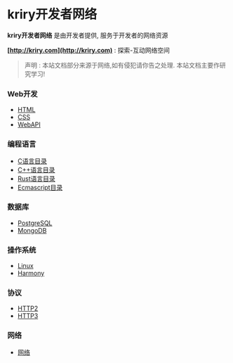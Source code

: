 # kriry开发者网络

**kriry开发者网络** 是由开发者提供, 服务于开发者的网络资源

**[http://kriry.com](http://kriry.com)** :  探索-互动网络空间

> 声明 : 本站文档部分来源于网络,如有侵犯请你告之处理. 本站文档主要作研究学习!

### Web开发 

- [HTML](/web/html/)
- [CSS](/web/css)
- [WebAPI](/web/api)

### 编程语言

- [C语言目录](/langs/clang/)
- [C++语言目录](/langs/cpp/)
- [Rust语言目录](/langs/rust/)
- [Ecmascript目录](/langs/ecmascript/)

### 数据库

- [PostgreSQL](/dba/postgresql/)
- [MongoDB](/dba/mongodb/)

### 操作系统

- [Linux](/os/linux/)
- [Harmony](/os/harmony/)

### 协议

- [HTTP2](protocol/http2/)
- [HTTP3](protocol/http3/)

### 网络

- [网络](/www/)
